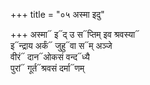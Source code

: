 +++
title = "०५ अस्मा इदु"

+++
अस्मा᳓ इ᳓द् उ स᳓प्तिम् इव श्रवस्या᳓  
इ᳓न्द्राय अर्कं᳓ जुहु᳓वा स᳓म् अञ्जे  
वीरं᳓ दान᳓ओकसं वन्द᳓ध्यै  
पुरां᳓ गूर्त᳓श्रवसं दर्मा᳓णम्